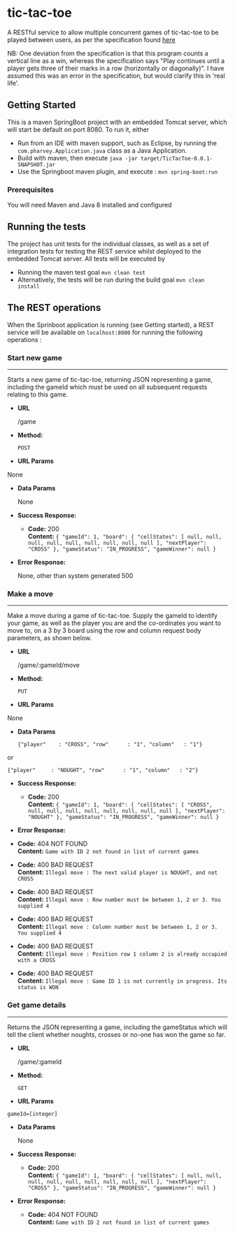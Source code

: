 # tic-tac-toe

A RESTful service to allow multiple concurrent games of tic-tac-toe to be played between users, as per the specification found [here](https://github.com/michaeldfallen/coding-tests/blob/master/Noughts_and_crosses.md)

NB: One deviation from the specification is that this program counts a vertical line as a win, whereas the specification says "Play continues until a player gets three of their marks in a row (horizontally or diagonally)". I have assumed this was an error in the specification, but would clarify this in 'real life'.

## Getting Started

This is a maven SpringBoot project with an embedded Tomcat server, which will start be default on port 8080. To run it, either

* Run from an IDE with maven support, such as Eclipse, by running the `com.pharvey.Application.java` class as a Java Application.
* Build with maven, then execute
    `java -jar target/TicTacToe-0.0.1-SNAPSHOT.jar`
* Use the Springboot maven plugin, and execute :
    `mvn spring-boot:run`

### Prerequisites

You will need Maven and Java 8 installed and configured

## Running the tests

The project has unit tests for the individual classes, as well as a set of integration tests for testing the REST service whilst deployed to the embedded Tomcat server. All tests will be executed by

  * Running the maven test goal `mvn clean test`
  * Alternatively, the tests will be run during the build goal `mvn clean install`

## The REST operations

When the Sprinboot application is running (see Getting started), a REST service will be available on `localhost:8080` for running the following operations :

### Start new game
----
  Starts a new game of tic-tac-toe, returning JSON representing a game, including the gameId which must be used on all subsequent requests relating to this game.

* **URL**

  /game

* **Method:**

  `POST`
  
*  **URL Params**
 
  None

* **Data Params**

  None

* **Success Response:**

  * **Code:** 200 <br />
    **Content:** `{
    "gameId": 1,
    "board": {
        "cellStates": [
            null,
            null,
            null,
            null,
            null,
            null,
            null,
            null,
            null
        ],
        "nextPlayer": "CROSS"
    },
    "gameStatus": "IN_PROGRESS",
    "gameWinner": null
}`
 
* **Error Response:**

  None, other than system generated 500
  
### Make a move
----
  Make a move during a game of tic-tac-toe. Supply the gameId to identify your game, as well as the player you are and the co-ordinates you want to move to, on a 3 by 3 board using the row and column request body parameters, as shown below.

* **URL**

  /game/:gameId/move

* **Method:**

  `PUT`
  
*  **URL Params**
 
  None

* **Data Params**

  `{"player" 	: "CROSS",
 "row" 		: "1",
 "column" 	: "1"}`
 
 or
 
 `{"player" 	: "NOUGHT",
 "row" 		: "1",
 "column" 	: "2"}`

* **Success Response:**

  * **Code:** 200 <br />
    **Content:** `{
    "gameId": 1,
    "board": {
        "cellStates": [
            "CROSS",
            null,
            null,
            null,
            null,
            null,
            null,
            null,
            null
        ],
        "nextPlayer": "NOUGHT"
    },
    "gameStatus": "IN_PROGRESS",
    "gameWinner": null
}`
 
* **Error Response:**
 
* **Code:** 404 NOT FOUND <br />
**Content:** `Game with ID 2 not found in list of current games`
    
* **Code:** 400 BAD REQUEST <br />
**Content:** `Illegal move : The next valid player is NOUGHT, and not CROSS`
* **Code:** 400 BAD REQUEST <br />
**Content:** `Illegal move : Row number must be between 1, 2 or 3. You supplied 4`
* **Code:** 400 BAD REQUEST <br />
**Content:** `Illegal move : Column number must be between 1, 2 or 3. You supplied 4`
* **Code:** 400 BAD REQUEST <br />
**Content:** `Illegal move : Position row 1 column 2 is already occupied with a CROSS`
* **Code:** 400 BAD REQUEST <br />
**Content:** `Illegal move : Game ID 1 is not currently in progress. Its status is WON`
    
    
  
### Get game details
----
 Returns the JSON representing a game, including the gameStatus which will tell the client whether noughts, crosses or no-one has won the game so far.

* **URL**

  /game/:gameId

* **Method:**

  `GET`
  
*  **URL Params**
 
 `gameId=[integer]`

* **Data Params**

  None

* **Success Response:**

  * **Code:** 200 <br />
    **Content:** `{
    "gameId": 1,
    "board": {
        "cellStates": [
            null,
            null,
            null,
            null,
            null,
            null,
            null,
            null,
            null
        ],
        "nextPlayer": "CROSS"
    },
    "gameStatus": "IN_PROGRESS",
    "gameWinner": null
}`
 
* **Error Response:**
  
  * **Code:** 404 NOT FOUND <br />
    **Content:** `Game with ID 2 not found in list of current games`
